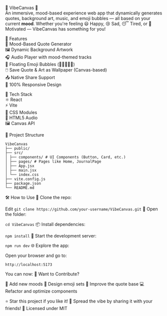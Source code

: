 🎨 VibeCanvas 🧠  
An immersive, mood-based experience web app that dynamically generates quotes, background art, music, and emoji bubbles — all based on your current **mood**. Whether you're feeling 😃 Happy, 😢 Sad, 😴 Tired, or 💪 Motivated — VibeCanvas has something for you!

🎵 Features  
💬 Mood-Based Quote Generator  
🖼️ Dynamic Background Artwork  
🎧 Audio Player with mood-themed tracks  
🎈 Floating Emoji Bubbles (🎉🔥💤😢💪)  
🖱️ Save Quote & Art as Wallpaper (Canvas-based)  
📤 Native Share Support  
📱 100% Responsive Design  

🧠 Tech Stack  
⚛️ React  
⚡ Vite  
🎨 CSS Modules  
🎵 HTML5 Audio  
🖼️ Canvas API  
 

📁 Project Structure  
```
VibeCanvas
├── public/
├── src/
│ ├── components/ # UI Components (Button, Card, etc.)
│ ├── pages/ # Pages like Home, JournalPage
│ ├── App.jsx
│ ├── main.jsx
│ └── index.css
├── vite.config.js
├── package.json
└── README.md
```

🛠️ How to Use
🧲 Clone the repo:

Edit
```git clone https://github.com/your-username/VibeCanvas.git```
📁 Open the folder:

```cd VibeCanvas```
📦 Install dependencies:

```npm install```
🚀 Start the development server:

```npm run dev```
🌐 Explore the app:

Open your browser and go to:

```http://localhost:5173```

You can now:
🚀 Want to Contribute?

🧠 Add new moods
🎨 Design emoji sets
💬 Improve the quote base
💻 Refactor and optimize components

⭐ Star this project if you like it!
📢 Spread the vibe by sharing it with your friends!
📜 Licensed under MIT
